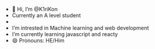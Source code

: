 - 👋 Hi, I’m @K1riKon
- Currently an A level student
- 
-  I’m intrested in Machine learning and web development
-  I’m currently learning javascript  and reacty
- 😄 Pronouns: HE/Him  

<!---
K1riKon/K1riKon is a ✨ special ✨ repository because its `README.md` (this file) appears on your GitHub profile.
You can click the Preview link to take a look at your changes.
--->
